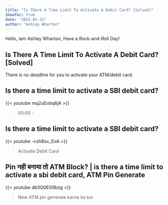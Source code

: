 ```yaml
---
title: "Is There A Time Limit To Activate A Debit Card? [Solved]"
ShowToc: true 
date: "2022-01-15"
author: "Ashley Wharton" 
---
```


Hello, iam Ashley Wharton, Have a Rock-and-Roll Day!
## Is There A Time Limit To Activate A Debit Card? [Solved]
There is no deadline for you to activate your ATM/debit card.

## Is there a time limit to activate a SBI debit card?
{{< youtube mq2uEobq6jA >}}
>00:00 - 

## Is there a time limit to activate a SBI debit card?
{{< youtube -cshBsx_EoA >}}
>Activate Debit Card

## Pin नही बनाया तो ATM Block? | is there a time limit to activate a sbi debit card, ATM Pin Generate
{{< youtube db3Q0EG9bzg >}}
>New ATM pin generate karne ka koi 

